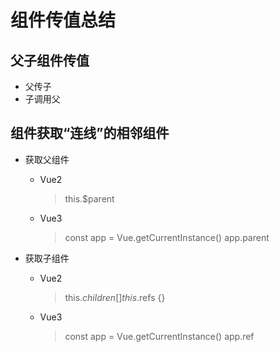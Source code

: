 # 组件传值总结

 ## 父子组件传值

   - 父传子
   - 子调用父
 
 ## 组件获取“连线”的相邻组件

   - 获取父组件
     - Vue2
  
       > this.$parent 

     - Vue3

       > const app = Vue.getCurrentInstance() 
       > app.parent

   - 获取子组件
     - Vue2

       >  this.$children  []
       >  this.$refs      {}

     - Vue3

       > const app = Vue.getCurrentInstance() 
       > app.ref

